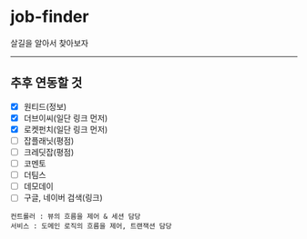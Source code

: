 # job-finder

살길을 알아서 찾아보자

---

## 추후 연동할 것
- [x] 원티드(정보)
- [x] 더브이씨(일단 링크 먼저)
- [x] 로켓펀치(일단 링크 먼저)
- [ ] 잡플래닛(평점)
- [ ] 크레딧잡(평점)
- [ ] 코멘토
- [ ] 더팀스
- [ ] 데모데이
- [ ] 구글, 네이버 검색(링크)

```
컨트롤러 : 뷰의 흐름을 제어 & 세션 담당
서비스 : 도메인 로직의 흐름을 제어, 트랜잭션 담당
```